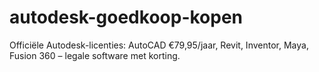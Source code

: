 # autodesk-goedkoop-kopen
Officiële Autodesk-licenties: AutoCAD €79,95/jaar, Revit, Inventor, Maya, Fusion 360 – legale software met korting.
